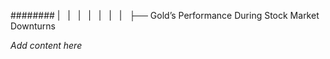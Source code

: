 ######## |   |   |   |   |   |   |   ├── Gold’s Performance During Stock Market Downturns

*Add content here*